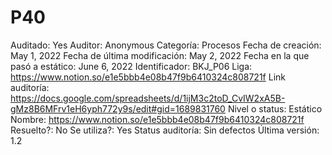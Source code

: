 # P40

Auditado: Yes
Auditor: Anonymous
Categoría: Procesos
Fecha de creación: May 1, 2022
Fecha de última modificación: May 2, 2022
Fecha en la que pasó a estático: June 6, 2022
Identificador: BKJ_P06
Liga: https://www.notion.so/e1e5bbb4e08b47f9b6410324c808721f 
Link auditoría: https://docs.google.com/spreadsheets/d/1ijM3c2toD_CvIW2xA5B-gMz8B6MFrv1eH6yph772y9s/edit#gid=1689831760
Nivel o status: Estático
Nombre: https://www.notion.so/e1e5bbb4e08b47f9b6410324c808721f 
Resuelto?: No
Se utiliza?: Yes
Status auditoría: Sin defectos
Última versión: 1.2